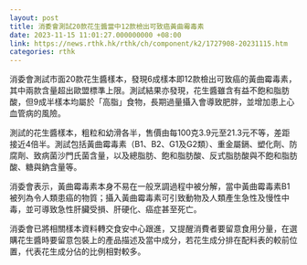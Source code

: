 ```yaml
---
layout: post
title: 消委會測試20款花生醬當中12款檢出可致癌黃曲霉毒素
date: 2023-11-15 11:01:27.000000000 +08:00
link: https://news.rthk.hk/rthk/ch/component/k2/1727908-20231115.htm
categories: rthk
---
```


消委會測試市面20款花生醬樣本，發現6成樣本即12款檢出可致癌的黃曲霉毒素，其中兩款含量超出歐盟標準上限。測試結果亦發現，花生醬雖含有益不飽和脂肪酸，但9成半樣本均屬於「高脂」食物，長期過量攝入會導致肥胖，並增加患上心血管病的風險。

測試的花生醬樣本，粗粒和幼滑各半，售價由每100克3.9元至21.3元不等，差距接近4倍半。測試包括黃曲霉毒素（B1、B2、G1及G2類）、重金屬鎘、塑化劑、防腐劑、致病菌沙門氏菌含量，以及總脂肪、飽和脂肪酸、反式脂肪酸與不飽和脂肪酸、糖與鈉含量等。

消委會表示，黃曲霉毒素本身不易在一般烹調過程中被分解，當中黃曲霉毒素B1被列為令人類患癌的物質；攝入黃曲霉毒素可引致動物及人類產生急性及慢性中毒，並可導致急性肝臟受損、肝硬化、癌症甚至死亡。

消委會已將相關樣本資料轉交食安中心跟進，又提醒消費者要留意食用分量，在選購花生醬時要留意包裝上的產品描述及當中成分，若花生成分排在配料表的較前位置，代表花生成分佔的比例相對較多。
